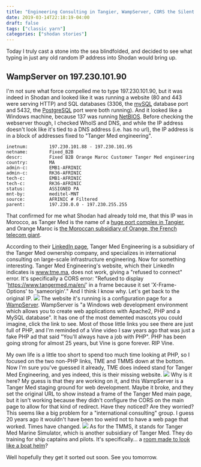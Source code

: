 ```yaml
---
title: "Engineering Consulting in Tangier, WampServer, CORS the Silent Killer, and You'll Always Have a Job with PHP"
date: 2019-03-14T22:18:19-04:00
draft: false
tags: ["classic yarn"]
categories: ["shodan stories"]
---
```



Today I truly cast a stone into the sea blindfolded, and decided to see what typing in just any old random IP address into Shodan would bring up.

## WampServer on 197.230.101.90
I'm not sure what force compelled me to type 197.230.101.90, but it was indeed in Shodan and looked like it was running a website (80 and 443 were serving HTTP) and SQL databases (3306, the [mySQL](https://www.mysql.com/) database port and 5432, the [PostgreSQL](https://www.postgresql.org/) port were both running). And it looked like a Windows machine, because 137 was running [NetBIOS](https://en.wikipedia.org/wiki/NetBIOS). Before checking the webserver though, I checked WhoIS and DNS, and while the IP address doesn't look like it's tied to a DNS address (i.e. has no url), the IP address is in a block of addresses fixed to "Tanger Med engineering".
```
inetnum:        197.230.101.88 - 197.230.101.95
netname:        Fixed_B2B
descr:          Fixed B2B Orange Maroc Customer Tanger Med engineering
country:        MA
admin-c:        EMB1-AFRINIC
admin-c:        RK36-AFRINIC
tech-c:         EMB1-AFRINIC
tech-c:         RK36-AFRINIC
status:         ASSIGNED PA
mnt-by:         meditel-MNT
source:         AFRINIC # Filtered
parent:         197.230.0.0 - 197.230.255.255
```
That confirmed for me what Shodan had already told me, that this IP was in Morocco, as Tanger Med is the name of a [huge port complex in Tangier](https://www.tangermed.ma/en/), and Orange Maroc is [the Moroccan subsidiary of Orange, the French telecom giant](https://en.wikipedia.org/wiki/Orange_S.A.).

According to their [LinkedIn page](https://www.linkedin.com/company/tme-tanger-med-engineering-/about/), Tanger Med Engineering is a subsidiary of the Tanger Med ownership company, and specializes in international consulting on large-scale infrastructure engineering. Now for something interesting. Tanger Med Engineering's website, which their LinkedIn indicates is www.tme.ma, does not work, giving a "refused to connect" error. It's specifically a CORS error: "Refused to display 'https://www.tangermed.ma/en/' in a frame because it set 'X-Frame-Options' to 'sameorigin'." And I think I know why. Let's get back to the original IP.
![](/images/100Days/Day70/firstlook.png)
The website it's running is a configuration page for a [WampServer](http://www.wampserver.com/en/). WampServer is "a Windows web development environment which allows you to create web applications with Apache2, PHP and a MySQL database". It has one of the most demented mascots you could imagine, click the link to see. Most of those little links you see there are just full of PHP, and I'm reminded of a Vine video I saw years ago that was just a fake PHP ad that said "You'll always have a job with PHP". PHP has been going strong for almost 25 years, but Vine is gone forever. RIP Vine.

My own life is a little too short to spend too much time looking at PHP, so I focused on the two non-PHP links, TME and TMMS down at the bottom. Now I'm sure you've guessed it already, TME does indeed stand for Tanger Med Engineering, and yes indeed, this is their missing website.
![](/images/100Days/Day70/tme.png)
Why is it here? My guess is that they are working on it, and this WampServer is a Tanger Med staging ground for web development. Maybe it broke, and they set the original URL to show instead a frame of the Tanger Med main page, but it isn't working because they didn't configure the CORS on the main page to allow for that kind of redirect. Have they noticed? Are they worried? This seems like a big problem for a "international consulting" group. I guess 20 years ago it wouldn't have been too weird not to have a web page that worked. Times have changed.
![](/images/100Days/Day70/tmms.png)
As for the TMMS, it stands for Tanger Med Marine Simulator, which is another subsidiary of Tanger Med. They do training for ship captains and pilots. It's specifically... a [room made to look like a boat helm](http://www.tmpa.ma/en/activites-services/tanger-med-marine-simulator/)?

Well hopefully they get it sorted out soon. See you tomorrow.
